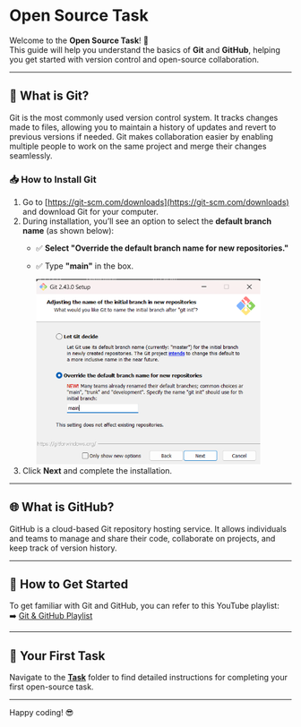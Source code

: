 # Open Source Task

Welcome to the **Open Source Task**! 👋  
This guide will help you understand the basics of **Git** and **GitHub**, helping you get started with version control and open-source collaboration.  

---

## 🧠 **What is Git?**  
Git is the most commonly used version control system. It tracks changes made to files, allowing you to maintain a history of updates and revert to previous versions if needed. Git makes collaboration easier by enabling multiple people to work on the same project and merge their changes seamlessly.

### 📥 **How to Install Git**  
1. Go to [https://git-scm.com/downloads](https://git-scm.com/downloads) and download Git for your computer.  
2. During installation, you’ll see an option to select the **default branch name** (as shown below):  
   - ✅ **Select "Override the default branch name for new repositories."**  
   - ✅ Type **"main"** in the box. 

      <img src="../assets/main-branch.png" width="400">
3. Click **Next** and complete the installation.  

---

## 🌐 **What is GitHub?**  
GitHub is a cloud-based Git repository hosting service. It allows individuals and teams to manage and share their code, collaborate on projects, and keep track of version history.

---

## 🎯 **How to Get Started**  
To get familiar with Git and GitHub, you can refer to this YouTube playlist:  
➡️ [Git & GitHub Playlist](https://youtube.com/playlist?list=PLRAV69dS1uWT4v4iK1h6qejyhGObFH9_o&si=zdRyuxQ5n_bK8pw2)  

---

## 🚀 **Your First Task**  
Navigate to the **[Task](./Task/README.md)** folder to find detailed instructions for completing your first open-source task.  

---

Happy coding! 😎  
